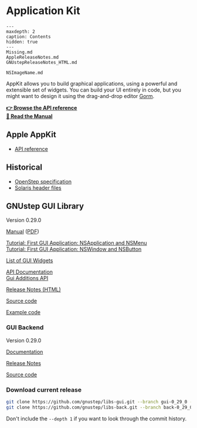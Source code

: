 # Application Kit

```{toctree}
---
maxdepth: 2
caption: Contents
hidden: true
---
Missing.md
AppleReleaseNotes.md
GNUstepReleaseNotes_HTML.md

NSImageName.md
```

AppKit allows you to build graphical applications, using a powerful and extensible set of widgets. You can build your UI entirely in code, but you might want to design it using the drag-and-drop editor [Gorm](/Reference%20Documentation/Tools/Gorm%20ProjectCenter.md).

**<a href="../../../RawHTML/Gui/Reference/index.html">👉 Browse the API reference</a>**  
**<a href="../../../RawHTML/Gui/ProgrammingManual/AppKit/index.html">📖 Read the Manual</a>**

## Apple AppKit

* [API reference](https://developer.apple.com/documentation/appkit?language=objc)

## Historical

* [OpenStep specification](http://gnustep.org/resources/OpenStepSpec/ApplicationKit/Classes/browser.html)
* [Solaris header files](https://github.com/itomato/lubu/tree/master/usr/openstep/include/Foundation)

## GNUstep GUI Library
Version 0.29.0


<a href="../../../RawHTML/Base/ProgrammingManual/gs-base/index.html">Manual</a> (<a href="../../../RawHTML/Base/ProgrammingManual/gs-base.pdf">PDF</a>)

[Tutorial: First GUI Application: NSApplication and NSMenu](https://web.archive.org/web/20211006234718if_/http://www.gnustep.it//nicola/Tutorials/FirstGUIApplication/index.html)  
[Tutorial: First GUI Application: NSWindow and NSButton](https://web.archive.org/web/20211006234718if_/http://www.gnustep.it//nicola/Tutorials/WindowsAndButtons/index.html)

[List of GUI Widgets](http://gnustep.made-it.com/GUI/index.html)

<a href="../../../RawHTML/Gui/Reference/index.html">API Documentation</a>  
<a href="../../../RawHTML/Gui/Additions/index.html">Gui Additions API</a>

<a href="../../../RawHTML/Gui/ReleaseNotes/ReleaseNotes.html">Release Notes (HTML)</a>

[Source code](https://github.com/gnustep/libs-gui)  
[](https://developer.apple.com/documentation/appkit?language=objc)

[Example code](https://github.com/gnustep/tests-examples)

### GUI Backend

Version 0.29.0

<a href="../../../RawHTML/Back/General/Back.html">Documentation</a> 

<a href="../../../RawHTML/Back/ReleaseNotes/0.29.0/NEWS">Release Notes</a>

[Source code](https://github.com/gnustep/libs-back)

### Download current release

```bash
git clone https://github.com/gnustep/libs-gui.git --branch gui-0_29_0 --depth 1
git clone https://github.com/gnustep/libs-back.git --branch back-0_29_0 --depth 1
```
Don't include the `--depth 1` if you want to look through the commit history.